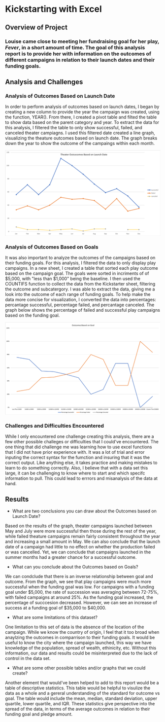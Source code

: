 # Kickstarting with Excel

## Overview of Project

### Louise came close to meeting her fundraising goal for her play, *Fever*, in a short amount of time. The goal of this analysis report is to provide her with information on the outcomes of different campaigns in relation to their launch dates and their funding goals. 
## Analysis and Challenges

### Analysis of Outcomes Based on Launch Date
In order to perform analysis of outcomes based on launch dates, I  began by creating a new column to provide the year the campaign was created, using the function, YEAR(). From there, I created a pivot table and filted the table to show data based on the parent category and year. To extract the data for this analysis, I filtered the table to only show successful, failed, and canceled theater campiagns. I used this filtered date created a line graph, visualizing the theature outcomes based on launch date. The graph breaks down the year to show the outcome of the campaings within each month. 

![](resources/Theater_Outcomes_vs_Launch.png)
### Analysis of Outcomes Based on Goals
It was also important to analyze the outcomes of the campaigns based on their funding goals. For this analysis, I filtered the data to only display play campaigns. In a new sheet, I created a table that sorted each play outcome based on the campaign goal. The goals were sorted in incriments of of $5,000, with "less than $1,000" being the baseline. I then used the COUNTIFS function to collect the data from the Kickstarter sheet, filtering the outcome and subcatergory. I was able to extract the data, giving me a look into the outcome of each range of funding goals. To help make the data more concise for visualization, I converted the data into percentages: percantage successful, percentage failed, and percantage canceled. The graph below shows the percentage of failed and successful play campaigns based on the funding goal. 

![](resources/Outcomes_vs_Goals.png)
### Challenges and Difficulties Encountered
While I only encountered one challenge creating this analysis, there are a few other possible challeges or difficulties that I could've encountered. The one thing that did challenge me was learning how to use excel functions that I did not have prior experience with. It was a lot of trial and error inputing the correct syntax for the fumction and insuring that it was the correct output. Like anything else, it takes practice and making mistakes to learn to do something correctly. Also, I believe that with a data set this large, it can be challenging to know where to start and which specifc information to pull. This could lead to errrors and misanalysis of the data at hand. 
## Results
- What are two conclusions you can draw about the Outcomes based on Launch Date? 

Based on the results of the graph, theater campaigns launched between May and July were more successful then those during the rest of the year, while failed theature campaigns remain fairly consistent throughout the year and increasing a small amount in May. We can also conclude that the launch date of a campaign had little to no effect on whether the production failed or was cancelled. Yet, we can conclude that campaigns launched in the summer months had a greater chance for a successful outcome. 

- What can you conclude about the Outcomes based on Goals?

We can condclude that there is an inverse relationship between goal and outcome. From the graph, we see that play campaigns were much more successful when the funding goal was low. For campaigns with a funding goal under $5,000, the rate of succession was averaging between 72-75%, with failed campaigns at around 25%. As the funding goal increased, the percentage of succcesion decreased. However, we can see an increase of success at a funding goal of $35,000 to $40,000. 

- What are some limitations of this dataset?

One limitation to this set of data is the absence of the location of the campaign. While we know the country of origin, I feel that it too broad when anaylzing the outcomes in comparrison to their funding goals. It would be useful to know the city where the campaign launched, this way we have knowledge of the population, spread of wealth, ethinicity, etc. Without this information, our data and results could be misinterpreted due to the lack of control in the data set. 

- What are some other possible tables and/or graphs that we could create? 

Another element that would've been helped to add to this report would be a table of descriptive statistics. This table would be helpful to visulize the data as a whole and a gereral understanding of the standard for outcome vs goal. The table would include the mean, median, standard deviation, upper quartile, lower quartile, and IQR. These statistics give perspective into the spread of the data, in terms of the average outcomes in relation to their funding goal and pledge amount.  
